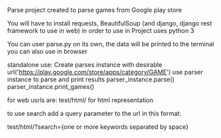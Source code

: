 Parse project created to parse games from Google play store


You will have to install requests, BeautifulSoup (and django, django rest framework to use in web) in order to use in
Project uses python 3

You can user parse.py on its own, the data will be printed to the terminal
you can also use in browser

standalone use:
Create parses instance with desirable url('https://play.google.com/store/apps/category/GAME')
use parser instance to parse and print results
parser_instance.parse()
parser_instance.print_games()

for web usrls are:
test/html/ for html representation

to use search add a query parameter to the url in this format:
 
test/html/?search={one or more keywords separated by space}